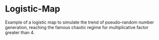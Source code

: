 # Logistic-Map

Example of a logistic map to simulate the trend of pseudo-random number generation, reaching the famous chaotic regime for multiplicative factor greater than 4.
